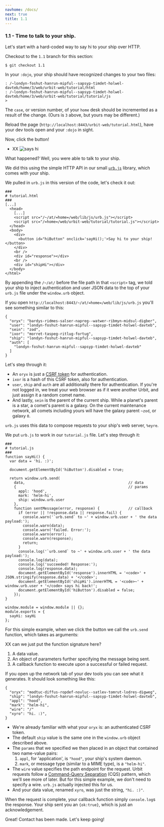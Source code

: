 ```yaml
---
navhome: /docs/
next: true
title: 1.1
---
```


### 1.1 - Time to talk to your ship.

Let's start with a hard-coded way to say hi to your ship over HTTP.

Checkout to the `1.1` branch for this section:

```
$ git checkout 1.1
```

In your `:dojo`, your ship should have recognized changes to your two files:

```
: /~londyn-foshut-hanrun-mipful--sapsyp-timdet-holwel-davteb/home/3/web/urbit-web/tutorial/html
: /~londyn-foshut-hanrun-mipful--sapsyp-timdet-holwel-davteb/home/3/web/urbit-web/tutorial/tutorial/js
>
```

The `case`, or version number, of your `home` desk should be incremented as a result of the change.  (Ours is `3` above, but yours may be different.)

Reload the page (`http://localhost:8443/urbit-web/tutorial.html`), have your dev tools open  and your `:dojo` in sight.

Now, click the button!

* XX ![says hi](https://placeimg.com/640/480/arch/grayscale)

What happened?  Well, you were able to talk to your ship.

We did this using the simple HTTP API in our small [`urb.js`](https://github.com/urbit/arvo/blob/maint-20160818/web/lib/js/urb.js) library, which comes with your ship.

We pulled in `urb.js` in this version of the code, let's check it out:

```
###
# tutorial.html
###
[...]
  <head>
    [...]
    <script src="/~/at/=home=/web/lib/js/urb.js"></script>
    <script src="/=home=/web/urbit-web/tutorial/tutorial.js"></script>
  </head>
  <body>
    <div>
      <button id="hiButton" onclick='sayHi();'>Say hi to your ship!</button>
    </div>
    <br />
    <div id="response"></div>
    <br />
    <div id="shipHi"></div>
  </body>
</html>
```

By appending the `/~/at/` before the file path in that `<script>` tag, we told your ship to inject authentication and user JSON data to the top of your `urb.js` file under the `window.urb` object.

If you open `http://localhost:8443/~/at/=home=/web/lib/js/urb.js` you'll see something similar to this:

```
{
  "oryx": "bardys-ridmes-salser-napreg--watwer-ribmyn-midsul-digber",
  "user": "londyn-foshut-hanrun-mipful--sapsyp-timdet-holwel-davteb",
  "sein": "zod",
  "ixor": "morret-taspeg-ritlug-fortug",
  "ship": "londyn-foshut-hanrun-mipful--sapsyp-timdet-holwel-davteb",
  "auth": [
    "londyn-foshut-hanrun-mipful--sapsyp-timdet-holwel-davteb"
  ]
}
```

Let's step through it:

- An `oryx` is just a [CSRF token](https://en.wikipedia.org/wiki/Cross-site_request_forgery) for authentication.
- `ixor` is a hash of this CSRF token, also for authentication.
- `user`, `ship` and `auth` are all additionally there for authentication.  If you're not logged in, we treat your web browser as if it were another Urbit, and just assign it a random comet name.
- And lastly, `sein` is the parent of the current ship. While a planet's parent is a star, a comet's parent is a galaxy. On the current maintenance network, all comets including yours will have the galaxy parent `~zod`, or galaxy `0`.

`urb.js` uses this data to compose requests to your ship's web server, `%eyre`.

We put `urb.js` to work in our `tutorial.js` file.  Let's step through it:

```
###
# tutorial.js
###
function sayHi() {
  var data = 'hi. :)';

  document.getElementById('hiButton').disabled = true;

  return window.urb.send(
    data,                                               // data
    {                                                   // params
      appl: 'hood',
      mark: 'helm-hi',
      ship: window.urb.user
    },
    function sentMessage(error, response) {             // callback
      if (error || !response.data || response.fail) {
        console.warn('`urb.send` to ~' + window.urb.user + ' the data payload:');
        console.warn(data);
        console.warn('failed. Error:');
        console.warn(error);
        console.warn(response);
        return;
      }
      console.log('`urb.send` to ~' + window.urb.user + ' the data payload:');
      console.log(data);
      console.log('succeeded! Response:');
      console.log(response.data);
      document.getElementById('response').innerHTML = '<code>' + JSON.stringify(response.data) + '</code>';
      document.getElementById('shipHi').innerHTML = '<code>~' + window.urb.user + '</code> says hi back!';
      document.getElementById('hiButton').disabled = false;
    });
}

window.module = window.module || {};
module.exports = {
  sayHi: sayHi
};
```

For this simple example, when we click the button we call the `urb.send` function, which takes as arguments:

XX can we just put the function signature here?

1. A data value.
2. An object of parameters further specifying the message being sent.
3. A callback function to execute upon a successful or failed request.

If you open up the network tab of your dev tools you can see what it generates.  It should look something like this:

```
{
  "oryx": "modtuc-diffus-ropdef-novluc--satlev-tomrut-lodres-digweg",
  "ship": "londyn-foshut-hanrun-mipful--sapsyp-timdet-holwel-davteb",
  "appl": "hood",
  "mark": "helm-hi",
  "wire": "/"
  "xyro": "hi. :)",
}
```

- We're already familiar with what your `oryx` is: an authenticated CSRF token.
- The default `ship` value is the same one in the `window.urb` object described above.
- The `params` that we specified we then placed in an object that contained two name-value pairs:
  1. `appl`, for 'application', is `"hood"`, your ship's system daemon.
  2. `mark`, or message type (similar to a MIME type), is a `"helm-hi"`.
- The `wire` value specifies the path endpoint for the request. Urbit requests follow a [Command-Query Separation](https://en.wikipedia.org/wiki/Command%E2%80%93query_separation) (CQS) pattern, which we'll see more of later. But for this simple example, we don't need to specify a wire.  `urb.js` actually injected this for us.
- And your data value, renamed `xyro`, was just the string, `"hi. :)"`.

When the request is complete, your callback function simply `console.log`s the response. Your ship sent you an `{ok:true}`, which is just an acknowledgement.  

Great!  Contact has been made.  Let's keep going!
